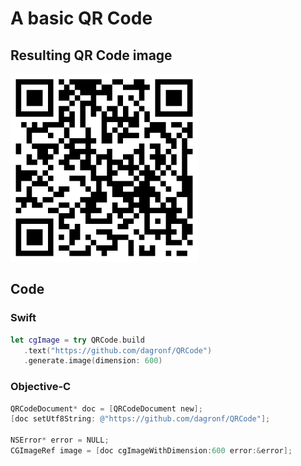 # A basic QR Code

## Resulting QR Code image

<a href="basic.png">
   <img src="basic.png" width="300" />
</a>

## Code

### Swift

```swift
let cgImage = try QRCode.build
   .text("https://github.com/dagronf/QRCode")
   .generate.image(dimension: 600)
```

### Objective-C

```objective-c
QRCodeDocument* doc = [QRCodeDocument new];
[doc setUtf8String: @"https://github.com/dagronf/QRCode"];

NSError* error = NULL;
CGImageRef image = [doc cgImageWithDimension:600 error:&error];
```
